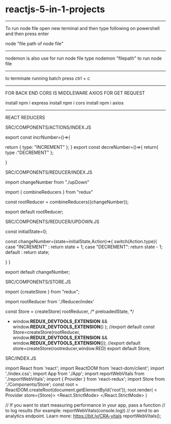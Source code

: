 # reactjs-5-in-1-projects
******************************************************
To run node file
open new terminal and then type following on powershell and then press enter

node "file path of node file"
**********************************************************
nodemon is also use for run node file
type nodemon "filepath"
to run node file
*************************

to terminate running batch press ctrl + c 

******************************************************
FOR BACK END  CORS IS MIDDLEWARE AXIOS FOR GET REQUEST

install npm i express
install npm i cors
install npm i axios
************************************************
REACT REDUCERS

SRC/COMPONENTS/ACTIONS/INDEX.JS

export const incrNumber=()=>{

    
  return {  type: "INCREMENT"
};
}
export const decreNumber=()=>{
    return{
        type :"DECREMENT"
    };

}

SRC/COMPONENTS/REDUCER/INDEX.JS

import changeNumber from "./upDown"

import { combineReducers } from "redux"


 const rootReducer = combineReducers({changeNumber});

 
export default rootReducer;

SRC/COMPONENTS/REDUCER/UPDOWN.JS



const initialState=0;

const changeNumber=(state=initialState,Action)=>{
    switch(Action.type){
    case "INCREMENT" :  return state + 1;
    case "DECREMENT":  return state - 1;
    default : return state;

}
}

export default changeNumber;

SRC/COMPONENTS/STORE.JS

import {createStore } from "redux";

import rootReducer from './Reducer/index'

const Store = createStore(
    rootReducer, /* preloadedState, */
 +  window.__REDUX_DEVTOOLS_EXTENSION__ && window.__REDUX_DEVTOOLS_EXTENSION__()
  );
//export default  const Store=createStore(rootReducer,   window.__REDUX_DEVTOOLS_EXTENSION__ && window.__REDUX_DEVTOOLS_EXTENSION__());
//export default store=createStore(rootreducer,window.RED)
export default  Store;

SRC/INDEX.JS

import React from 'react';
import ReactDOM from 'react-dom/client';
import './index.css';
import App from './App';
import reportWebVitals from './reportWebVitals';
import { Provider } from 'react-redux';
import Store from './Components/Store';
const root = ReactDOM.createRoot(document.getElementById('root'));
root.render(
< Provider store={Store}>
  <React.StrictMode>
    <App />
  </React.StrictMode>
  </Provider>
)

// If you want to start measuring performance in your app, pass a function
// to log results (for example: reportWebVitals(console.log))
// or send to an analytics endpoint. Learn more: https://bit.ly/CRA-vitals
reportWebVitals();


